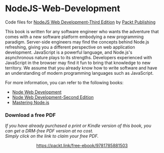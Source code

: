 # NodeJS-Web-Development
Code files for [NodeJS Web Development-Third Edition](https://www.packtpub.com/web-development/nodejs-web-development-third-edition?utm_source=GitHub&utm_medium=repo&utm_campaign=9781785881503) by [Packt Publishing](https://www.packtpub.com/)

This book is written for any software engineer who wants the adventure that comes with a new software platform embodying a new programming paradigm.
Server-side engineers may find the concepts behind Node.js refreshing, giving you a different perspective on web application development. JavaScript is a powerful 
language, and Node.js's asynchronous nature plays to its strengths.
Developers experienced with JavaScript in the browser may find it fun to bring that knowledge to new territory.
We assume that you already know how to write software and have an understanding of modern programming languages such as JavaScript.

For more information, you can refer to the following books:
* [Node Web Development](https://www.packtpub.com/web-development/node-web-development?utm_source=GitHub&utm_medium=repo&utm_campaign=9781849515146)
* [Node Web Development-Second Edition](https://www.packtpub.com/web-development/node-web-development-second-edition?utm_source=GitHub&utm_medium=repo&utm_campaign=9781782163305)
* [Mastering Node.js](https://www.packtpub.com/web-development/mastering-nodejs?utm_source=GitHub&utm_medium=repo&utm_campaign=9781782166320)
### Download a free PDF

 <i>If you have already purchased a print or Kindle version of this book, you can get a DRM-free PDF version at no cost.<br>Simply click on the link to claim your free PDF.</i>
<p align="center"> <a href="https://packt.link/free-ebook/9781785881503">https://packt.link/free-ebook/9781785881503 </a> </p>